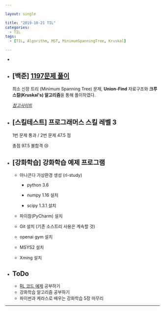 ```yaml
---

layout: single

title: "2019-10-21 TIL"
categories:
  - TIL
tags:
  - [TIL, Algorithm, MST, MinimumSpanningTree, Kruskal]

---
```


- 

- ## [백준] [1197문제 풀이](https://github.com/JangHyeonJun/Algorithm/blob/master/Algorithms/1197.cpp)

  최소 신장 트리 (Minimum Spanning Tree) 문제, **Union-Find** 자료구조와 **크루스칼(Kruskal's) 알고리즘**을 통해 풀이하였다.

  *[참고사이트](https://victorydntmd.tistory.com/101?category=686701)*

  

- ##  [스킬테스트] 프로그래머스 스킬 레벨 3

  1번 문제 통과 / 2번 문제 47.5 점

  총점 97.5 불합격 :cry:

  

  

- ## [강화학습] 강화학습 예제 프로그램

  - 아나콘다 가상환경 생성 (rl-study)
  
    - python 3.6
  
    - numpy 1.16 설치
    - scipy 1.3.1 설치
  
  - 파이참(PyCharm) 설치
  
  - Git 설치 (기존 소스트리 사용은 계속할 것)
  
  - openai gym 설치
  
  - MSYS2 설치
  
  - Xming 설치
  
  
  
- ## ToDo

  - [RL 코드 예제](https://github.com/rlcode/reinforcement-learning-kr) 공부하기
  - 강화학습 알고리즘 공부하기
  - 파이썬과 케라스로 배우는 강화학습 5장 마무리

---

